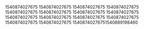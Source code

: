 1540874027675
1540874027675
1540874027675
1540874027675
1540874027675
1540874027675
1540874027675
1540874027675
1540874027675
1540874027675
1540874027675
1540874027675
1540874027675
1540874027675
15408740276751540889198460